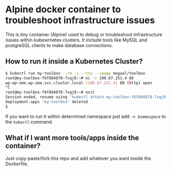 # Alpine docker container to troubleshoot infrastructure issues

This is tiny container (Alpine) used to debug or troubleshoot infrastructure issues within kubewrnetes clusters. It include tools like MySQL and postgreSQL clients to make database connections.

## How to run it inside a Kubernetes Cluster?

```bash
$ kubectl run my-toolbox --rm -i --tty --image mogaal/toolbox
root@my-toolbox-f6f884878-7vqj8:~# nc -v 100.67.251.4 80
wp-wp-ume.wp-ume.svc.cluster.local [100.67.251.4] 80 (http) open
^C
root@my-toolbox-f6f884878-7vqj8:~# exit
Session ended, resume using 'kubectl attach my-toolbox-f6f884878-7vqj8 -c my-toolbox -i -t' command when the pod is running
deployment.apps "my-toolbox" deleted
$ 
```

If you want to run it within determined namespace just add `-n $namespace` to the `kubectl` command.

## What if I want more tools/apps inside the container?

Just copy-paste/fork this repo and add whatever you want inside the Dockerfile.